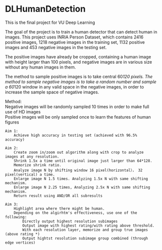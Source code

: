 # DLHumanDetection
This is the final project for VU Deep Learning

The goal of the project is to train a human detector that can detect human in images. 
This project uses INRIA Person Dataset, which contains 2416 positive images, 1218 negative images in the training set, 1132 positive images and 453 negative images in the testing set.

The positive images have already be cropped, containing a human image with height larger than 100 pixels, and negative images are in various size without any human images in them. 

The method to sample positive images is to take central 60*120 pixels. The method to sample negative images is to take a random number and sample a 60*120 window in any valid space in the negative images, in order to increase the sample space of negative images.

Method:  
Negative images will be randomly sampled 10 times in order to make full use of HD images  
Positive images will be only sampled once to learn the features of human figures  

    Aim 1:
        Achieve high accuracy in testing set (achieved with 96.5% accuracy)

    Aim 2:
        Create zoom in/zoom out algorithm along with crop to analyze images at any resolution.  
        Shrink 1.5x a time until original image just larger than 64*128.  
        Memorize shrink ratio.  
        Analyze image N by shifting window 16 pixel(horizontal）， 32 pixel(vertical) a time.  
        Enlarge image N 1.5 times. Analyzing 1.5x N with same shifting mechanism.  
        Enlarge image N 2.25 times, Analyzing 2.5x N with same shifting mechanism.  
        Return result using AND/OR all subresults  
    
    Aim 3:
        Highlight area where there might be human.  
        Depending on the algirhtm's effectiveness, use one of the following:  
            Directly output highest resolution subimages  
            Output image with highest rating/with rating above threshold.  
            With each resolution layer, memorize and group true images (above rating *)  
            Output hightst resolution subimage group combined (through edge vertices) 